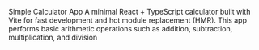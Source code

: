 Simple Calculator App
A minimal React + TypeScript calculator built with Vite for fast development and hot module replacement (HMR).
This app performs basic arithmetic operations such as addition, subtraction, multiplication, and division
